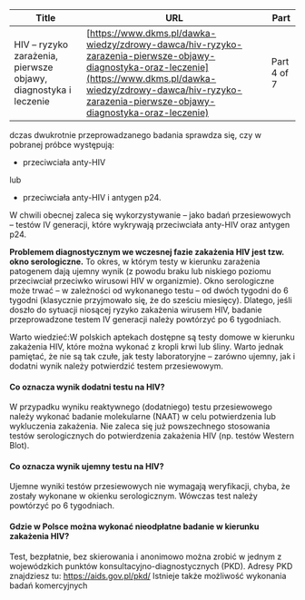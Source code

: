 | **Title**       | **URL**           | **Part**              |
|-----------------|-------------------|-----------------------|
| HIV – ryzyko zarażenia, pierwsze objawy, diagnostyka i leczenie         | [https://www.dkms.pl/dawka-wiedzy/zdrowy-dawca/hiv-ryzyko-zarazenia-pierwsze-objawy-diagnostyka-oraz-leczenie](https://www.dkms.pl/dawka-wiedzy/zdrowy-dawca/hiv-ryzyko-zarazenia-pierwsze-objawy-diagnostyka-oraz-leczenie)    | Part 4 of 7          |

dczas dwukrotnie przeprowadzanego badania sprawdza się, czy w pobranej próbce występują:


* przeciwciała anty\-HIV


lub


* przeciwciała anty\-HIV i antygen p24\.


W chwili obecnej zaleca się wykorzystywanie – jako badań przesiewowych – testów IV generacji, które wykrywają przeciwciała anty\-HIV oraz antygen p24\.


**Problemem diagnostycznym we wczesnej fazie zakażenia HIV jest tzw. okno serologiczne.** To okres, w którym testy w kierunku zarażenia patogenem dają ujemny wynik (z powodu braku lub niskiego poziomu przeciwciał przeciwko wirusowi HIV w organizmie). Okno serologiczne może trwać – w zależności od wykonanego testu – od dwóch tygodni do 6 tygodni (klasycznie przyjmowało się, że do sześciu miesięcy). Dlatego, jeśli doszło do sytuacji niosącej ryzyko zakażenia wirusem HIV, badanie przeprowadzone testem IV generacji należy powtórzyć po 6 tygodniach.


Warto wiedzieć:W polskich aptekach dostępne są testy domowe w kierunku zakażenia HIV, które można wykonać z kropli krwi lub śliny. Warto jednak pamiętać, że nie są tak czułe, jak testy laboratoryjne – zarówno ujemny, jak i dodatni wynik należy potwierdzić testem przesiewowym.
#### Co oznacza wynik dodatni testu na HIV?


W przypadku wyniku reaktywnego (dodatniego) testu przesiewowego należy wykonać badanie molekularne (NAAT) w celu potwierdzenia lub wykluczenia zakażenia. Nie zaleca się już powszechnego stosowania testów serologicznych do potwierdzenia zakażenia HIV (np. testów Western Blot).


#### Co oznacza wynik ujemny testu na HIV?


Ujemne wyniki testów przesiewowych nie wymagają weryfikacji, chyba, że zostały wykonane w okienku serologicznym. Wówczas test należy powtórzyć po 6 tygodniach.


#### Gdzie w Polsce można wykonać nieodpłatne badanie w kierunku zakażenia HIV?


Test, bezpłatnie, bez skierowania i anonimowo można zrobić w jednym z wojewódzkich punktów konsultacyjno\-diagnostycznych (PKD). Adresy PKD znajdziesz tu: <https://aids.gov.pl/pkd/> Istnieje także możliwość wykonania badań komercyjnych